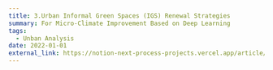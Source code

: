 ```yaml
---
title: 3.Urban Informal Green Spaces (IGS) Renewal Strategies
summary: For Micro-Climate Improvement Based on Deep Learning
tags:
  - Unban Analysis
date: 2022-01-01
external_link: https://notion-next-process-projects.vercel.app/article/IGS?theme=plog
---
```


